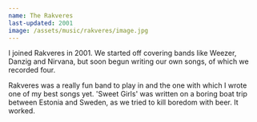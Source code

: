 ```yaml
---
name: The Rakveres
last-updated: 2001
image: /assets/music/rakveres/image.jpg
---
```


I joined Rakveres in 2001. We started off covering bands like Weezer, Danzig and Nirvana, but soon begun writing our own songs, of which we recorded four.

Rakveres was a really fun band to play in and the one with which I wrote one of my best songs yet. 'Sweet Girls' was written on a boring boat trip between Estonia and Sweden, as we tried to kill boredom with beer. It worked.